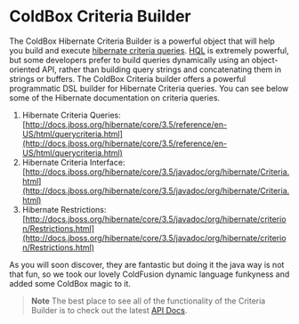 # ColdBox Criteria Builder

The ColdBox Hibernate Criteria Builder is a powerful object that will help you build and execute [hibernate criteria queries](http://docs.jboss.org/hibernate/core/3.3/reference/en/html/querycriteria.html). [HQL](http://docs.jboss.org/hibernate/core/3.6/reference/en-US/html/queryhql.html) is extremely powerful, but some developers prefer to build queries dynamically using an object-oriented API, rather than building query strings and concatenating them in strings or buffers. The ColdBox Criteria builder offers a powerful programmatic DSL builder for Hibernate Criteria queries. You can see below some of the Hibernate documentation on criteria queries.

1. Hibernate Criteria Queries: [http://docs.jboss.org/hibernate/core/3.5/reference/en-US/html/querycriteria.html](http://docs.jboss.org/hibernate/core/3.5/reference/en-US/html/querycriteria.html)
2. Hibernate Criteria Interface: [http://docs.jboss.org/hibernate/core/3.5/javadoc/org/hibernate/Criteria.html](http://docs.jboss.org/hibernate/core/3.5/javadoc/org/hibernate/Criteria.html)
3. Hibernate Restrictions: [http://docs.jboss.org/hibernate/core/3.5/javadoc/org/hibernate/criterion/Restrictions.html](http://docs.jboss.org/hibernate/core/3.5/javadoc/org/hibernate/criterion/Restrictions.html)

As you will soon discover, they are fantastic but doing it the java way is not that fun, so we took our lovely ColdFusion dynamic language funkyness and added some ColdBox magic to it.

> **Note** The best place to see all of the functionality of the Criteria Builder is to check out the latest [API Docs](http://apidocs.coldbox.org/).

